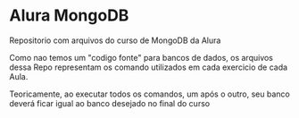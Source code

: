 # Alura MongoDB
Repositorio com arquivos do curso de MongoDB da Alura

Como nao temos um "codigo fonte" para bancos de dados, os arquivos dessa Repo representam os comando utilizados em cada exercicio de cada Aula.

Teoricamente, ao executar todos os comandos, um após o outro, seu banco deverá ficar igual ao banco desejado no final do curso
